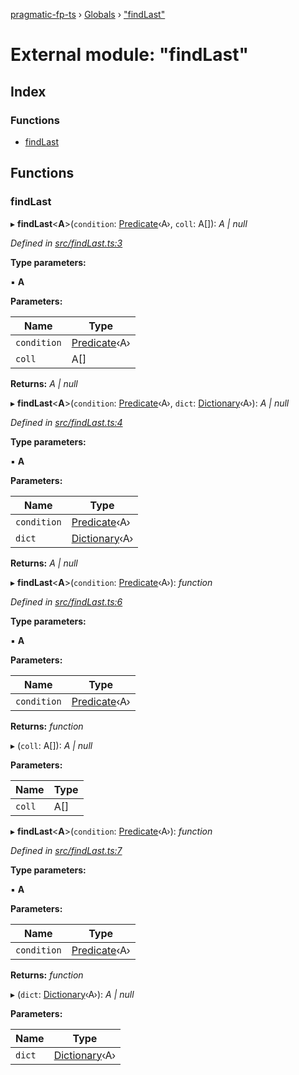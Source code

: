 [pragmatic-fp-ts](../README.md) › [Globals](../globals.md) › ["findLast"](_findlast_.md)

# External module: "findLast"

## Index

### Functions

* [findLast](_findlast_.md#findlast)

## Functions

###  findLast

▸ **findLast**<**A**>(`condition`: [Predicate](_types_.md#predicate)‹A›, `coll`: A[]): *A | null*

*Defined in [src/findLast.ts:3](https://github.com/hermann-p/pragmatic-fp-ts/blob/472cce0/src/findLast.ts#L3)*

**Type parameters:**

▪ **A**

**Parameters:**

Name | Type |
------ | ------ |
`condition` | [Predicate](_types_.md#predicate)‹A› |
`coll` | A[] |

**Returns:** *A | null*

▸ **findLast**<**A**>(`condition`: [Predicate](_types_.md#predicate)‹A›, `dict`: [Dictionary](_types_.md#dictionary)‹A›): *A | null*

*Defined in [src/findLast.ts:4](https://github.com/hermann-p/pragmatic-fp-ts/blob/472cce0/src/findLast.ts#L4)*

**Type parameters:**

▪ **A**

**Parameters:**

Name | Type |
------ | ------ |
`condition` | [Predicate](_types_.md#predicate)‹A› |
`dict` | [Dictionary](_types_.md#dictionary)‹A› |

**Returns:** *A | null*

▸ **findLast**<**A**>(`condition`: [Predicate](_types_.md#predicate)‹A›): *function*

*Defined in [src/findLast.ts:6](https://github.com/hermann-p/pragmatic-fp-ts/blob/472cce0/src/findLast.ts#L6)*

**Type parameters:**

▪ **A**

**Parameters:**

Name | Type |
------ | ------ |
`condition` | [Predicate](_types_.md#predicate)‹A› |

**Returns:** *function*

▸ (`coll`: A[]): *A | null*

**Parameters:**

Name | Type |
------ | ------ |
`coll` | A[] |

▸ **findLast**<**A**>(`condition`: [Predicate](_types_.md#predicate)‹A›): *function*

*Defined in [src/findLast.ts:7](https://github.com/hermann-p/pragmatic-fp-ts/blob/472cce0/src/findLast.ts#L7)*

**Type parameters:**

▪ **A**

**Parameters:**

Name | Type |
------ | ------ |
`condition` | [Predicate](_types_.md#predicate)‹A› |

**Returns:** *function*

▸ (`dict`: [Dictionary](_types_.md#dictionary)‹A›): *A | null*

**Parameters:**

Name | Type |
------ | ------ |
`dict` | [Dictionary](_types_.md#dictionary)‹A› |
